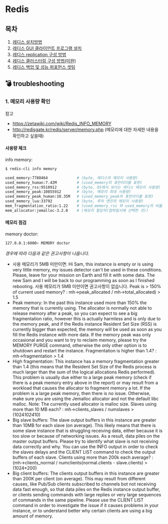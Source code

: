 # Redis

## 목차

1. [레디스 설치방법](./redis-server-install.md)
2. [레디스 GUI 클라이언트 프로그램 설치](./Redis-client-install.md)
3. [레디스 replication 구성 방법](./redis-replication-setting.md)
4. [레디스 클러스터링 구성 방법(미완)](./redis-cluster-setting.md)
5. [레디스 백업 및 성능 퍼포먼스 셋팅](./Redis-backup-performance-setting.md)

## :bomb: troubleshooting
### 1. 메모리 사용량 확인
참고
- https://zetawiki.com/wiki/Redis_INFO_MEMORY
- http://redisgate.kr/redis/server/memory.php (메모리에 대한 자세한 내용을 확인하고 싶을때)

#### 사용량 체크
info memory:
```bash
$ redis-cli info memory

used_memory:7780464             # (byte, 레디스의 메모리 사용량)
used_memory_human:7.42M         # (used_memory의 휴먼리더블 표현)
used_memory_rss:9510912         # (byte, OS에서 보이는 레디스 메모리 사용량)
used_memory_peak:10855912       # (byte, 메모리 최대 사용량)
used_memory_peak_human:10.35M   # (used_memory_peak의 휴먼리더블 표현)
used_memory_lua:33792           # (byte, 루아 엔진의 메모리 사용량)
mem_fragmentation_ratio:1.22    # (used_memory_rss 와 used_memory의 비율)
mem_allocator:jemalloc-3.2.0    # (메모리 할당자(컴파일시에 선택한 것))
```

#### 메모리 점검
memory doctor:
```bash 
127.0.0.1:6000> MEMORY doctor

```

*경우에 따라 다음과 같은 권고사항이 나옵니다.*

- 사용 메모리가 5MB 미만이면: 
Hi Sam, this instance is empty or is using very little memory, my issues detector can't be used in these conditions. Please, leave for your mission on Earth and fill it with some data. The new Sam and I will be back to our programming as soon as I finished rebooting.
사용 메모리가 5MB 미만이면 권고사항이 없습니다.
Peak is > 150% of current used memory? : mh->peak_allocated / mh->total_allocated) > 1.5 
- Peak memory: In the past this instance used more than 150% the memory that is currently using. The allocator is normally not able to release memory after a peak, so you can expect to see a big fragmentation ratio, however this is actually harmless and is only due to the memory peak, and if the Redis instance Resident Set Size (RSS) is currently bigger than expected, the memory will be used as soon as you fill the Redis instance with more data. If the memory peak was only occasional and you want to try to reclaim memory, please try the MEMORY PURGE command, otherwise the only other option is to shutdown and restart the instance.
Fragmentation is higher than 1.4? : mh->fragmentation > 1.4 
- High fragmentation: This instance has a memory fragmentation greater than 1.4 (this means that the Resident Set Size of the Redis process is much larger than the sum of the logical allocations Redis performed). This problem is usually due either to a large peak memory (check if there is a peak memory entry above in the report) or may result from a workload that causes the allocator to fragment memory a lot. If the problem is a large peak memory, then there is no issue. Otherwise, make sure you are using the Jemalloc allocator and not the default libc malloc. Note: The currently used allocator is malloc size.
Slaves using more than 10 MB each? : mh->clients_slaves / numslaves > (1024*1024*10) 
- Big slave buffers: The slave output buffers in this instance are greater than 10MB for each slave (on average). This likely means that there is some slave instance that is struggling receiving data, either because it is too slow or because of networking issues. As a result, data piles on the master output buffers. Please try to identify what slave is not receiving data correctly and why. You can use the INFO output in order to check the slaves delays and the CLIENT LIST command to check the output buffers of each slave.
Clients using more than 200k each average? : (mh->clients_normal / numclients(normal.clients - slave.clients) > (1024*200)
- Big client buffers: The clients output buffers in this instance are greater than 200K per client (on average). This may result from different causes, like Pub/Sub clients subscribed to channels bot not receiving data fast enough, so that data piles on the Redis instance output buffer, or clients sending commands with large replies or very large sequences of commands in the same pipeline. Please use the CLIENT LIST command in order to investigate the issue if it causes problems in your instance, or to understand better why certain clients are using a big amount of memory.
